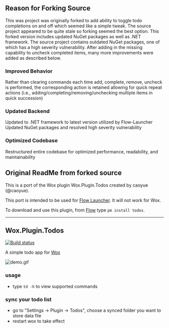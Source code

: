 Reason for Forking Source
--------------------------
This was project was originally forked to add ability to toggle todo completions on and off which seemed like a simple tweak. The source project appeared to be quite stale so forking seemed the best option. This forked version includes updated NuGet packages as well as .NET framework. The source project contains outdated NuGet packages, one of which has a high severity vulnerability. After adding in the missing capability to uncheck completed items, many more improvements were added as described below.

### Improved Behavior
Rather than clearing commands each time add, complete, remove, uncheck is performed, the corresponding action is retained allowing for quick repeat actions (i.e., adding/completing/removing/unchecking multiple items in quick succession)
### Updated Backend
Updated to .NET framework to latest version utilized by Flow-Launcher
Updated NuGet packages and resolved high severity vulnerability
### Optimized Codebase
Restructured entire codebase for optimized performance, readability, and maintainability 

Original ReadMe from forked source
--------------------------
This is a port of the Wox plugin Wox.Plugin.Todos created by caoyue (@caoyue).

This port is intended to be used for [Flow Launcher](https://github.com/Flow-Launcher/Flow.Launcher). It will not work for Wox.

To download and use this plugin, from [Flow](https://github.com/Flow-Launcher/Flow.Launcher/releases/latest) type `pm install todos`.

-------------------

Wox.Plugin.Todos
--------------------------
[![Build status](https://ci.appveyor.com/api/projects/status/hbaa5n2oo940lwyl/branch/master?svg=true)](https://ci.appveyor.com/project/caoyue/wox-plugin-todos/branch/master)

A simple todo app for [Wox](https://github.com/Wox-launcher/Wox)

![demo.gif](https://raw.githubusercontent.com/caoyue/Wox.Plugin.Todos/master/todos.gif)

### usage
- type `td -h` to view supported commands

### sync your todo list
- go to "Settings -> Plugin -> Todos", choose a synced folder you want to store data file
- restart wox to take effect
